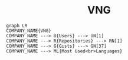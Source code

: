 <h1 align="center">VNG</h1>

```mermaid
graph LR
COMPANY_NAME{VNG}
COMPANY_NAME ---> U{Users} ---> UN[1]
COMPANY_NAME ---> R{Repositories} ---> RN[1]
COMPANY_NAME ---> G{Gists} ---> GN[37]
COMPANY_NAME ---> ML{Most Used<br>Languages}
```
